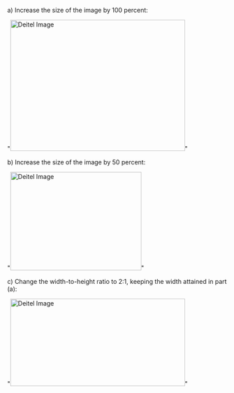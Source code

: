 a) Increase the size of the image by 100 percent:

"<img src="deitel.png" alt="Deitel Image" width="400" height="300">"

b) Increase the size of the image by 50 percent:

"<img src="deitel.png" alt="Deitel Image" width="300" height="225">"

c) Change the width-to-height ratio to 2:1, keeping the width attained in part (a):

"<img src="deitel.png" alt="Deitel Image" width="400" height="200">"
